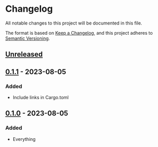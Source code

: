 # Changelog

All notable changes to this project will be documented in this file.

The format is based on [Keep a Changelog](https://keepachangelog.com/en/1.0.0/),
and this project adheres to [Semantic Versioning](https://semver.org/spec/v2.0.0.html).

## [Unreleased]

## [0.1.1] - 2023-08-05

### Added

- Include links in Cargo.toml

## [0.1.0] - 2023-08-05

### Added

- Everything

[unreleased]: https://github.com/ok-nick/ubs/compare/v0.1.1...HEAD
[0.1.1]: https://github.com/ok-nick/ubs/compare/v0.1.0...v0.1.1
[0.1.0]: https://github.com/ok-nick/ubs/releases/tag/v0.1.0
